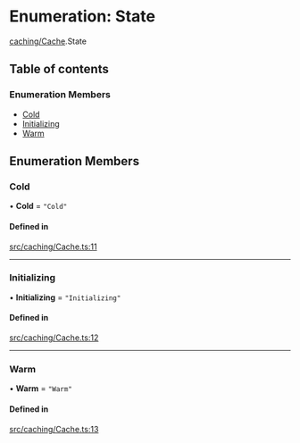 # Enumeration: State

[caching/Cache](../wiki/caching.Cache).State

## Table of contents

### Enumeration Members

- [Cold](../wiki/caching.Cache.State#cold)
- [Initializing](../wiki/caching.Cache.State#initializing)
- [Warm](../wiki/caching.Cache.State#warm)

## Enumeration Members

### Cold

• **Cold** = ``"Cold"``

#### Defined in

[src/caching/Cache.ts:11](https://github.com/MsgtGreer/ToDoMD/blob/2a10aef/src/caching/Cache.ts#L11)

___

### Initializing

• **Initializing** = ``"Initializing"``

#### Defined in

[src/caching/Cache.ts:12](https://github.com/MsgtGreer/ToDoMD/blob/2a10aef/src/caching/Cache.ts#L12)

___

### Warm

• **Warm** = ``"Warm"``

#### Defined in

[src/caching/Cache.ts:13](https://github.com/MsgtGreer/ToDoMD/blob/2a10aef/src/caching/Cache.ts#L13)
